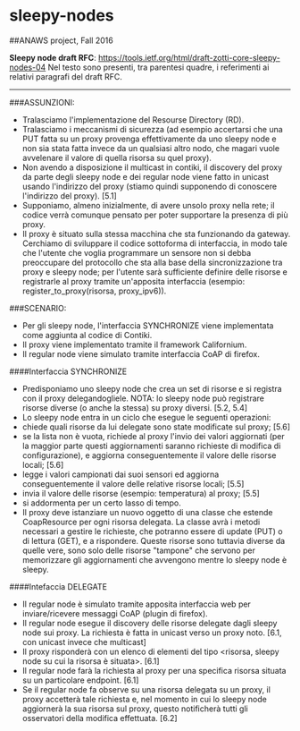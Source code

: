 # sleepy-nodes
##ANAWS project, Fall 2016

**Sleepy node draft RFC**: <https://tools.ietf.org/html/draft-zotti-core-sleepy-nodes-04>
Nel testo sono presenti, tra parentesi quadre, i referimenti ai relativi paragrafi del draft RFC.

---

###ASSUNZIONI:
-	Tralasciamo l'implementazione del Resourse Directory (RD).
-	Tralasciamo i meccanismi di sicurezza (ad esempio accertarsi che una PUT fatta su un proxy provenga effettivamente da uno sleepy node e non sia stata fatta invece da un qualsiasi altro nodo, che magari vuole avvelenare il valore di quella risorsa su quel proxy).
-	Non avendo a disposizione il multicast in contiki, il discovery del proxy da parte degli sleepy node e dei regular node viene fatto in unicast usando l'indirizzo del proxy (stiamo quindi supponendo di conoscere l'indirizzo del proxy). [5.1]
-	Supponiamo, almeno inizialmente, di avere unsolo proxy nella rete;  il codice verrà comunque pensato per poter supportare la presenza di più proxy.
-	Il proxy è situato sulla stessa macchina che sta funzionando da gateway.
Cerchiamo di sviluppare il codice sottoforma di interfaccia, in modo tale che l'utente che voglia programmare un sensore non si debba preoccupare del protocollo che sta alla base della sincronizzazione tra proxy e sleepy node; per l'utente sarà sufficiente definire delle risorse e registrarle al proxy tramite un'apposita interfaccia (esempio: register_to_proxy(risorsa, proxy_ipv6)).

###SCENARIO:
-	Per gli sleepy node, l'interfaccia SYNCHRONIZE viene implementata come aggiunta al codice di Contiki.
-	Il proxy viene implementato tramite il framework Californium.
-	Il regular node viene simulato tramite interfaccia CoAP di firefox.

####Interfaccia SYNCHRONIZE
-	Predisponiamo uno sleepy node che crea un set di risorse e si registra con il proxy delegandogliele. NOTA: lo sleepy node può registrare risorse diverse (o anche la stessa) su proxy diversi. [5.2, 5.4]
-	Lo sleepy node entra in un ciclo che esegue le seguenti operazioni:
  -	chiede quali risorse da lui delegate sono state modificate sul proxy; [5.6]
  -	se la lista non è vuota, richiede al proxy l'invio dei valori aggiornati (per la maggior parte questi aggiornamenti saranno richieste di modifica di configurazione), e aggiorna conseguentemente il valore delle risorse locali; [5.6]
  -	legge i valori campionati dai suoi sensori ed aggiorna conseguentemente il valore delle relative risorse locali; [5.5]
  -	invia il valore delle risorse (esempio: temperatura) al proxy; [5.5]
  -	si addormenta per un certo lasso di tempo.
-	Il proxy deve istanziare un nuovo oggetto di una classe che estende CoapResource per ogni risorsa delegata. La classe avrà i metodi necessari a gestire le richieste, che potranno essere di update (PUT) o di lettura (GET), e a rispondere. Queste risorse sono tuttavia diverse da quelle vere, sono solo delle risorse "tampone" che servono per memorizzare gli aggiornamenti che avvengono mentre lo sleepy node è sleepy.

####Intefaccia DELEGATE
-	Il regular node è simulato tramite apposita interfaccia web per inviare/ricevere messaggi CoAP (plugin di firefox).
-	Il regular node esegue il discovery delle risorse delegate dagli sleepy node sui proxy. La richiesta è fatta in unicast verso un proxy noto. [6.1, con unicast invece che multicast]
-	Il proxy risponderà con un elenco di elementi del tipo <risorsa, sleepy node su cui la risorsa è situata>. [6.1]
-	Il regular node farà la richiesta al proxy per una specifica risorsa situata su un particolare endpoint. [6.1]
-	Se il regular node fa observe su  una risorsa delegata su un proxy, il proxy accetterà tale richiesta e, nel momento in cui lo sleepy node aggiornerà la sua risorsa sul proxy, questo notificherà tutti gli osservatori della modifica effettuata. [6.2]
